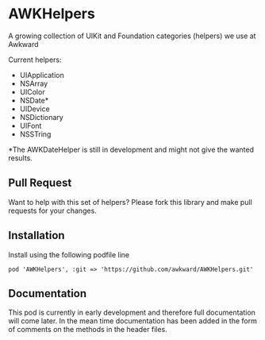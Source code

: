 AWKHelpers
===============

A growing collection of UIKit and Foundation categories (helpers) we use at Awkward

Current helpers:
- UIApplication
- NSArray
- UIColor
- NSDate*
- UIDevice
- NSDictionary
- UIFont
- NSSTring

*The AWKDateHelper is still in development and might not give the wanted results.

## Pull Request

Want to help with this set of helpers? Please fork this library and make pull requests for your changes. 

## Installation

Install using the following podfile line 
```
pod 'AWKHelpers', :git => 'https://github.com/awkward/AWKHelpers.git'
```

## Documentation

This pod is currently in early development and therefore full documentation will come later. In the mean time documentation has been added in the form of comments on the methods in the header files.